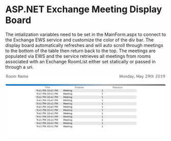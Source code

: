 # ASP.NET Exchange Meeting Display Board

  The intialization variables need to be set in the MainForm.aspx to connect to the Exchange EWS service and customize the color of the div bar.  The display board automatically refreshes and will auto scroll through meetings to the bottom of the table then return back to the top.  The meetings are populated via EWS and the service retrieves all meetings from rooms associated with an Exchange RoomList either set statically or passed in through a uri. 

![Example](Example.jpg)
